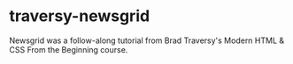 # traversy-newsgrid
Newsgrid was a follow-along tutorial from Brad Traversy's Modern HTML & CSS From the Beginning course. 
